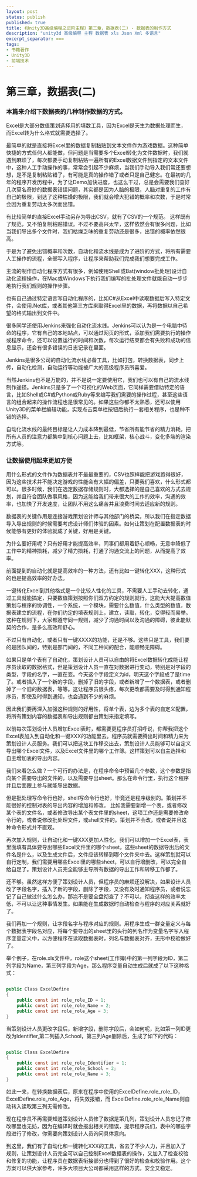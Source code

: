```yaml
---
layout: post
status: publish
published: true
title: 《Unity3D高级编程之进阶主程》第三章，数据表(二) - 数据表的制作方式
description: "unity3d 高级编程 主程 数据表 xls Json Xml 多语言"
excerpt_separator: ===
tags:
- 书籍著作
- Unity3D
- 前端技术
---
```



# 第三章，数据表(二)

### 本篇来介绍下数据表的几种制作数据的方式。

Excel是大部分数值策划选择用的填数工具，因为Excel是天生为数据处理而生，而Excel转为什么格式就需要选择了。

最简单的就是直接将Excel里的数据复制黏贴到文本文件作为游戏数据。这种简单快捷的方式任何人都能做，但问题是当需要多个Excel转化为文件数据时，我们就遇到麻烦了，每次都要手动复制粘贴一遍所有的Excel数据文件到指定的文本文件中，这种人工手动操作的事，常常会引起不少麻烦，当我们手动导入我们常还要想想，是不是复制粘贴错了，有可能是真的操作错了或者只是自己健忘。在最初的几年的程序开发历程中，为了让Demo加快进度，也这么干过，总是会需要我们查好几次莫名奇妙的数据表错误问题，其实都是因为人脑的极限，人脑对重复的工作有自己的极限，到达了这种枯燥的极限，我们就会增大犯错的概率和次数，于是时常会因为重复劳动太多次而出错。

有比较简单的直接Excel手动另存为导出CSV，就有了CSV的一个规范。
这样既有了规范，又不怕复制粘贴错误。不过不要高兴太早，这样依然会有很多问题，比如当我们导出多个文件时，我们枯燥乏味的重复劳动还是很多，出错的概率依然很高。

于是为了避免出错概率和次数，自动化和流水线是成为了进阶的方式，将所有需要人工操作的流程，全部写入程序，让程序来帮助我们完成我们想要完成工作。

主流的制作自动化程序方式有很多，例如使用Shell或Bat(window批处理)设计自动化流程操作，在Mac或Windows下执行我们编写的批处理文件就能自动一步步地执行我们规则的操作步骤。

也有自己通过特定语言写自动化程序的，比如C#从Excel中读取数据后写入特定文件，会使用.Net库，或者其他第三方库来取得Excel里的数据，再将数据以自己希望的格式输出到文件中。

很多同学还使用Jenkins来强化自动化流水线。Jenkins可以认为是一个电脑中待命的程序，它有自己的本地站点，可以通过网页的形式，添加我们需要执行的操作或程序命令，还可以设置运行的时间和次数，每次运行结束都会有失败和成功的信息显示，还会有很多错误的日志记录在里面。

Jenkins是很多公司的自动化流水线必备工具，比如打包，转换数据表，同步上传，自动化检测，自动运行等功能被广大的高级程序员所喜爱。

当然Jenkins也不是万能的，并不是说一定要使用它，我们也可以有自己的流水线制作途径。Jenkins只是多了一个可视化的Web页面，它同样需要借助特定的语言，比如Shell或C#或Python或Ruby等来编写我们需要的操作过程，甚至这些语言的组合起来的操作流程也是很常见的。如果这些你都不太熟悉，还可以使用Unity3D的菜单栏编辑功能，实现点击菜单栏按钮后执行一套相关程序，也是种不错的选择。

自动化流水线的最终目标是让人力成本降到最低，节省所有能节省的精力消耗，把所有人员的注意力都集中到核心问题上去，比如框架，核心战斗，变化多端的渲染方式等。

### 让数据使用起来更加方便

用什么形式的文件作为数据表并不最最重要的，CSV也照样能把游戏跑得很好，因为这些技术并不能决定游戏的性能会有大幅的偏差，只要我们喜欢，什么形式都可以。很多时候，我们在选定数据存储规则时，大都选择的是自己喜欢的方式去规划，并且符合团队做事风格，因为这能给我们带来很大的工作的效率，沟通的效率，也加快了开发速度，让团队不用这么痛苦并且浪费时间去适应新的规则。

数据表的关键作用是连接游戏策划设计师与其他部门的桥梁，所以我们在指定数据导入导出规则的时候需要考虑设计师们体验的因素。如何让策划在配置数据表的时候能够有更好的体验就成了关键，好用是关键。

为什么要好用呢？只有好用才能提高效率，同事们都用着舒心顺畅，无意中降低了工作中的精神损耗，减少了精力损耗，打通了沟通交流上的问题，从而提高了效率。

前面提到的自动化就是提高效率的一种方法，还有比如一键转化XXX，这种形式的也是提高效率的好办法。

一键转化Excel到其他格式是一个比较人性化的工具，不需要人工手动去转化，通过工具就能搞定，只要数值策划按照你们双方约定的规则就行。这能大大提高数值策划与程序的协调性，一个系统，一个模块，需要什么数值，什么类型的数值，数据表建立的流程，在你们约定的填表规则上，建立，读取，转化，变得轻而易举。这种在规则下，大家都遵守同一规则，减少了沟通时间以及沟通的障碍，彼此能默契的合作，是多么高效和舒心。

不过只有自动化，或者只有一键XXXX的功能，还是不够。这些只是工具，我们要的是团队间的，特别是部门间的，不同工种间的配合，能顺畅无障碍。

如果只是单个表有了自动化，策划设计人员可以自由的将Excel数据转化成能让程序员读取的数据格式，但是策划设计人员一直在对数据进行变动，特别是对字段的类型，字段的名字，一直在变。今天这个字段定义为id，明天这个字段成了是time了。或者插入了一个新的字段，删掉了旧的字段，或者新增了一个数据表，或者删掉了一个旧的数据表，等等。这让程序员很头疼，每次更改都需要及时得到通知程序员，即使及时得到通知，也会遇到不少的麻烦。

因此我们要再深入加强这种规则的好用性，将单个表，边为多个表的自定义配置，将所有策划内容的数据表和导出规则都由策划来指定填写。

以前每次策划设计人员增加Excel表时，都需要更程序员打招呼说，你帮我把这个Excel表加入到自动化和一键XXX的功能里去。程序员就需要腾出时间和精力来为策划设计人员服务。我们可以把这块工作移交出去，策划设计人员能够可以自定义导出哪个Excel文件，以及Excel文件里的哪个工作簿。这样策划可以自主选择和自主增加表的导出内容。

我们来看怎么做？一个可行的办法是，在程序命令中预留几个参数，这个参数是指向某个需要导出的文件的，以及需要导出sheet。那么在命令行里，执行这个程序并且后面跟上参与就能导出数据。

但是批处理写命令行也好，shell写命令行也好，毕竟还是程序级别的。策划并不能很好的控制对表的导出内容的增加和修改。
比如我需要新增一个表，或者修改某个表的文件名，或者修改导出某个表文件里的sheet，这项工作还是需要修改命令行的，或者说修改批处理文件，或shell文件的。策划并不会改，或者说并且这种命令形式并不直观。

再次加入规则，让自动化和一键XXX更加人性化。我们可以增加一个Excel表，表里面填有具体要导出哪些Excel文件里的哪个sheet，这些sheet的数据导出后的文件名是什么，以及生成文件后，文件应该转移到哪个文件夹中去。这样策划就可以自行定制，我们需要用哪些Excel里的哪些sheet，可以自行增删改，可以完全自给自足了。策划设计人员完全能够主导所有数据的导出工作和转移工作都了。

还不够。虽然这样方便了策划设计人员，但程序员的麻烦还没解决，如果设计人员改了字段名字，插入了新的字段，删除了字段，又没有及时通知程序员，或者说忘记了自己做过什么怎么办，那岂不是要全盘彻查了？不可以，彻查这样的效率太低，不可以让这种事情发生。如果能在生成数据时自动检查与程序的对应关系就好了。

我们再加一个规则，让字段名字与程序对应的规则。用程序生成一群变量定义与每个数据表字段名对应，将每个要导出的sheet里的头行的列名作为变量名字写入程序变量定义中，以方便程序在读取数据表时，列名与数据表对齐，无形中校验做好了。

举个例子，在role.xls文件中，role这个sheet(工作簿)中的第一列字段为ID，第二列字段为Name，第三列字段为Age，那么程序变量自动生成后就成了以下这种格式：

``` c#

public Class ExcelDefine
{
	public const int role_role_ID = 1;
	public const int role_role_Name = 2;
	public const int role_role_Age = 3;
}

```

当策划设计人员更改字段后，新增字段，删除字段后，会如何呢，比如第一列ID更改为Identifier,第二列插入School，第三列Age删除后，生成了如下的代码：

``` c#

public Class ExcelDefine
{
	public const int role_role_Identifier = 1;
	public const int role_role_School = 2;
	public const int role_role_Name = 3;
}

```

如此一来，在转换数据表后，原来在程序中使用的ExcelDefine.role_role_ID，ExcelDefine.role_role_Age，将失效报错，而 ExcelDefine.role_role_Name则自动转入读取第三列无需修改。

现在程序员不再需要知道策划设计人员修了数据是第几列，策划设计人员忘记了修改哪里也无妨，因为在编译时就会报出相关的错误，提示程序员们，表中的哪些字段进行了修改，你需要向策划设计人员询问具体意向。

到这里，我们有了自动化和一键转化XXX的工具，省去了不少人力，并且加入了规则，让策划设计人员完全可以自己控制Excel数据表的操作，又加入了检查校验和修复的功能，让程序员在数据表衔接部分也得到了很好的检查和校验作用。这个方案可以供大家参考，许多大项目大公司都采用这样的方式，安全又稳定。




